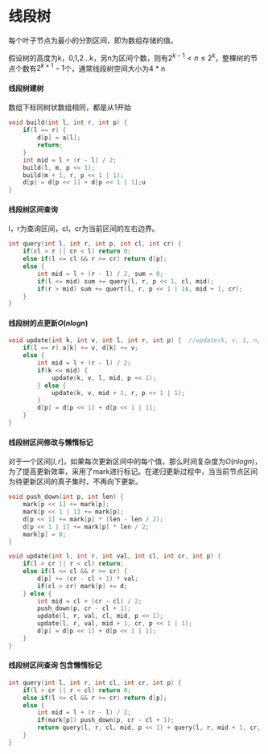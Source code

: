 # 线段树

每个叶子节点为最小的分割区间，即为数组存储的值。

假设树的高度为k，0,1,2$\dots$k，另n为区间个数，则有$2^{k - 1} < n \le 2^k$，整棵树的节点个数有$2^{k + 1} - 1$个，通常线段树空间大小为4 * n

#### 线段树建树

数组下标同树状数组相同，都是从1开始

```c++
void build(int l, int r, int p) {
    if(l == r) {
        d[p] = a[l];
        return;
    }
    int mid = l + (r - l) / 2;
    build(l, m, p << 1);
    build(m + 1, r, p << 1 | 1);
    d[p] = d[p << 1] + d[p << 1 | 1];u
}
```

#### 线段树区间查询

l，r为查询区间，cl，cr为当前区间的左右边界。

```c++
int query(int l, int r, int p, int cl, int cr) {
    if(cl > r || cr < l) return 0;
    else if(l <= cl && r >= cr) return d[p];
    else {
        int mid = l + (r - l) / 2, sum = 0;
        if(l <= mid) sum += query(l, r, p << 1, cl, mid);
        if(r > mid) sum += quert(l, r, p << 1 | 1s, mid + 1, cr);
    }
}
```

#### 线段树的点更新$O(nlogn)$

```c++
void update(int k, int v, int l, int r, int p) {  //update(k, v, 1, n, 1)
    if(l == r) a[k] += v, d[k] += v;
    else {
        int mid = l + (r - l) / 2;
        if(k <= mid) {
            update(k, v, l, mid, p << 1);
        } else {
            update(k, v, mid + 1, r, p << 1 | 1);
        }
        d[p] = d[p << 1] + d[p << 1 | 1];
    }
}
```

#### 线段树区间修改与懒惰标记

对于一个区间$[l, r]$，如果每次更新区间中的每个值，那么时间复杂度为$O(nlogn)$，为了提高更新效率，采用了mark进行标记。在递归更新过程中，当当前节点区间为待更新区间的真子集时，不再向下更新。

```c++
void push_down(int p, int len) {
    mark[p << 1] += mark[p];
    mark[p << 1 | 1] += mark[p];
    d[p << 1] += mark[p] * (len - len / 2);
    d[p << 1 | 1] += mark[p] * len / 2;
    mark[p] = 0;
}

void update(int l, int r, int val, int cl, int cr, int p) {
    if(l > cr || r < cl) return;
    else if(l <= cl && r >= cr) {
        d[p] += (cr - cl + 1) * val;
        if(cl > cr) mark[p] += d;
    } else {
    	int mid = cl + (cr - cl) / 2;
        push_down(p, cr - cl + 1);
        update(l, r, val, cl, mid, p << 1);
        update(l, r, val, mid + 1, cr, p << 1 | 1);
        d[p] = d[p << 1] + d[p << 1 | 1];
    }
}
```

#### 线段树区间查询 包含懒惰标记

```c++
int query(int l, int r, int cl, int cr, int p) {
    if(l > cr || r < cl) return 0;
    else if(l <= cl && r >= cr) return d[p];
    else {
        int mid = l + (r - l) / 2;
	    if(mark[p]) push_down(p, cr - cl + 1);
        return query(l, r, cl, mid, p << 1) + query(l, r, mid + 1, cr, p << 1 | 1);
    }
}
```

